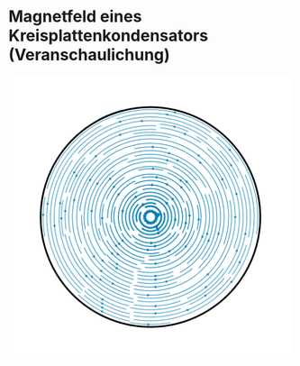 # Magnetfeld eines Kreisplattenkondensators (Veranschaulichung)

<div align="center">
<img src="./Abb_1.png"></img>
</div>
